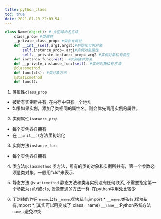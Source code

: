 ```yaml
---
title: python_class
toc: true
date: 2021-01-20 22:03:54
---
```


```py
class Name(object): # 大驼峰命名方法
	class_prop= #类属性
	__private_class_prop= #类私有属性
	def __int__(self,arg1,arg2):#初始化实例对象
		self.instance_prop= arg1#实例对象属性
		self.__private_instance_prop= arg2 #实例对象私有属性
	def instance_func(self): #实例独享方法
	def __private_instance_func(self): #实例对象私有方法
	@classmethod
	def func(cls): #类对象方法
	@staticmethod
    def func():
```

1. 类属性`class_prop`
- 被所有实例所共有, 在内存中只有一个地址
- 如果如果实例，添加了类相同的属性名，则会优先调用实例的属性。

2. 实例属性`instance_prop`
- 每个实例各自拥有
- 在 `__init__()`方法里初始化

3. 实例方法`instance_func`
- 每个实例各自拥有

4. 类方法`@classmethod`
类方法，所有的类的对象和实例所共有，第一个参数必须是类对象，一般用"cls"来表示.
5. 静态方法 `@staticmethod`
静态方法和类与实例没有任何联系, 不需要指定第一个参数为`self`或`cls`, 就像普通的方法一样. 在python中用处比较少

6. 下划线的作用
`name`:公有 
`_name`:模块私有,import * 
`__name`:类私有,模块私有,import *;(其实可以用变成了_class__name) 
`__name__`:Python系统方法
`name_`:避免冲突


